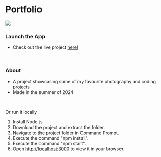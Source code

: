 # Portfolio

<img src="PorfolioPromo.gif"/>

### Launch the App

- Check out the live project [here!](https://krishhfi.github.io/Portfolio/#)

<br>

### About

- A project showcasing some of my favourite photography and coding projects
- Made in the summer of 2024

<br>

Or run it locally

1) Install Node.js
2) Download the project and extract the folder.
3) Navigate to the project folder in Command Prompt.
4) Execute the command "npm install".
5) Execute the command "npm start".
6) Open [http://localhost:3000](http://localhost:3000) to view it in your browser.


